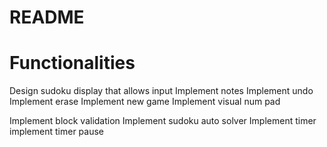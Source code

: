 # README

# Functionalities
Design sudoku display that allows input
Implement notes
Implement undo
Implement erase
Implement new game
Implement visual num pad

Implement block validation
Implement sudoku auto solver
Implement timer
implement timer pause
